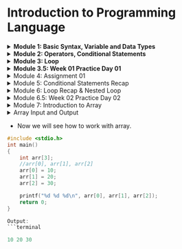 # Introduction to Programming Language

<details>
<summary> <b> Module 1: Basic Syntax, Variable and Data Types </b> </summary>

We will be start our programming journey with C programming language.

- In 1972, Dennis Ritchie at Bell Labs developed C programming language. 

### What is header file?
A header file is like a calculator through which we can calculate anything. In C programming language, we can use header file to use any function.

<details>
<summary>First C Program</summary>

```c
#include <stdio.h>

int main() {
    printf("Hello World");
    return 0;
}
```
</details>

- Run Windows PowerShell Terminal

```terminal
gcc 01_Hello_World.c -o 01_Hello_World
./01_Hello_World
```

- Output

```terminal
Hello World
```

stdio.h -> standard input output header file
std -> standard
io -> input output

<details>
<summary> Two types of function in C programming language </summary>

```
1. User defined function
2. Library function
```

| main function         | printf function                     |
| --------------------- | ----------------------------------- |
| User defined function | Library function/ built in function |

</details>

In C programming language, we can use printf function to print anything on the screen.

```c
    printf("Hello World");
```

<details>

<summary>  How to comment in C programming language? </summary>

```c
    // This is a single line comment
    /* This is a multi line comment */
```

</details>

<details>
<summary> Now we will learn about some special characters in C programming language. </summary>

```
/n -> new line
/t -> tab
\\ -> backslash
\" -> double quote
\' -> single quote
```

```c
    printf("Hello World\n");
    printf("Hello\tWorld\n");
    printf("Hello\\World\n");
    printf("Hello\"World\n");
    printf("Hello\'World\n");
```
Output:
```terminal
Hello World
Hello   World
Hello\World
Hello"World
Hello'World
```

</details>

Also we cannot print percentage sign using printf function. To print percentage sign, we have to use double percentage sign.

```c
    printf("Hello %% World");
```

<details>
<summary>Variables and Data Types </summary>

### What is variable?

- Variable is a container which can store data.

### What is data type?

- Data type is a type of data which can be stored in a variable.

Now we will learn about some data types in C programming language.

| Data Type | Size (in bytes) | Format Specifier | Example |
| --------- | --------------- | ---------------- | ------- |
| int       | 4               | %d               | 10      |
| float     | 4               | %f               | 10.5    |
| char      | 1               | %c               | 'A'     |

Now we will learn about bool data type. To use bool data type, we have to use stdbool.h header file.

```c
#include <stdio.h>
#include <stdbool.h>

int main() {
    bool x = true;
    printf("%d", x);
    return 0;
}
```

Output:
```terminal
1
```

Here are some rules to declare a variable in C programming language.

1. Variable names must begin with a letter or underscore.

:white_check_mark: ridoy
:white_check_mark: _ridoy
:x: 123ridoy
:x: @ridoy

2. Variable name must contain letter, digits or underscore.

:white_check_mark: ridoy123
:white_check_mark: ridoy_123
:x: ridoy 123
:x: ridoy,programmer

3. Keywords cannot be used as variable name.

:x: int
:x: float
:x: char

 
<b> [ Look carefully ] </b>

```c
#include<stdio.h>
int main()
{
    int radius = 10, height = 20;
    float pi = 3.1416;
    char name = 'A';
    char test = 'Hello World';
    printf("Radius = %d\n", radius);
    printf("Height = %d\n", height);
    printf("Pi = %f\n", pi);
    printf("Pi = %.2f\n", pi);
    printf("Pi = %.4f\n", pi);
    printf("Pi = %.6f\n", pi);
    printf("Name = %c\n", name);
    printf("Test = %c\n", test);
    return 0;
}
```

Output:

```terminal
Radius = 10
Height = 20
Pi = 3.141600
Pi = 3.14
Pi = 3.1416
Pi = 3.141600
Name = A
Test = d
```
</details>

<details>
<summary> How to take input in C programming language? </summary>

```c
#include <stdio.h>
int main() 
{
    int x;
    float y, z;
    scanf("%d", &x); //single input
    scanf("%f %f", &y, &z); //multiple input
    printf("%d", x); //single output 
    printf("%f %f", y, z); //multiple output
    return 0;
}
```

scanf function is used to take input in C programming language. 
- &x is used to take input in x variable.
- & is called address of operator.
- &x means address of x variable.
- %d is used to take integer input.

Problem: Your math mark is 80% and physics mark is 90%. Now you have to calculate the average of your math and physics mark. Print the average mark on the screen. Also show individual mark on the screen with percentage sign.

- Method 1:

```c
#include <stdio.h>
int main() 
{
    float math, physics, average;
    scanf("%f%% %f%%", &math, &physics);
    average = (math + physics) / 2;
    printf("Math = %.2f%%\nPhysics = %.2f%%\nAverage = %.2f%%\n", math, physics, average);
    return 0;
}
```

- Method 2:

```c
#include <stdio.h>
int main() 
{
    float math, physics, average;
    char percentage = '%';
    scanf("%f%c %f%c", &math, &percentage, &physics, &percentage);
    average = (math + physics) / 2;
    printf("Math = %.2f%c\nPhysics = %.2f%c\nAverage = %.2f%c\n", math, percentage, physics, percentage, average, percentage);
    return 0;
}
```

</details>

<details>
<summary> Data Types Limitations in C programming language </summary>

1 gb = 1024 mb
1 mb = 1024 kb
1 kb = 1024 byte
1 byte = 8 bits
1 bit = 0 or 1

| Data Type | Size (in bytes) | Format Specifier | Data Limitation |
| --------- | --------------- | ---------------- | --------------- |
| int       | 4               | %d               | -2147483648 to 2147483647 |
| float     | 4               | %f               | 6 decimal places |
| char      | 1               | %c               | 1 character |
| bool      | 1               | %d               | 0 or 1 |
| long long | 8               | %lld             | -9223372036854775808 to 9223372036854775807 |
| double    | 8               | %lf              | 15 decimal places |

```math
 ^n - 1
```
We can use this formula to calculate the data limitation of any data type.

int 4 byte = 32 bits

```math
\begin{align*}
(2^32) - 1 = 4294967295 \\
4294967295 / 2 = 2147483647 \\
\end{align*}
```

- Others way to find the data limitation without using formula.

```c
#include <stdio.h>
#include <limits.h>
#include <float.h>

int main() {
    printf("int = %d to %d\n", INT_MIN, INT_MAX);
    printf("float = %f to %f\n", FLT_MIN, FLT_MAX);
    return 0;
}
```
</details>
</details>


<details>
<summary> <b> Module 2: Operators, Conditional Statements </b> </summary>

<details>
<summary> Operators </summary>

### What is operator?

- Operator is a symbol which is used to perform some operations.

### Types of operators

1. Arithmetic operator
2. Relational operator
3. Logical operator

4. Assignment operator
5. Bitwise operator
6. Increment and decrement operator

### Arithmetic operator

| Operator | Description | Example |
| -------- | ----------- | ------- |
| +        | Addition    | 10 + 5 = 15 |
| -        | Subtraction | 10 - 5 = 5 |
| *        | Multiplication | 10 * 5 = 50 |
| /        | Division | 10 / 5 = 2 |
| %        | Modulus | 10 % 5 = 0 |


### Relational operator

| Operator | Description | Example | Explanation |
| -------- | ----------- | ------- | ----------- |
| ==       | Equal to    | 10 == 5 = false | 10 == 5 means 10 is equal to 5 = false |
| !=       | Not equal to | 10 != 5 = true | 10 != 5 means 10 is not equal to 5 = true |
| >        | Greater than | 10 > 5 = true | 10 > 5 means 10 is greater than 5 = true |
| <        | Less than | 10 < 5 = false | 10 < 5 means 10 is less than 5 = false |
| >=       | Greater than or equal to | 10 >= 5 = true | 10 >= 5 means 10 > 5 or 10 == 5 = true |
| <=       | Less than or equal to | 10 <= 5 = false | 10 <= 5 means 10 < 5 or 10 == 5 = false |

### Logical operator

| Operator | Description | Example |
| -------- | ----------- | ------- |
| &&       | Logical AND | (a>b) && (a>c) |
| \|\|     | Logical OR | (a>b) \|\| (a>c) |
| !        | Logical NOT | !(a>b) |

</details>

<details>
<summary> Conditional Statements </summary>

### What is conditional statement?

- Conditional statement is a statement which is used to perform some operations based on some conditions.

- If Else Statement Syntax:

```c
if(condition) {
    // code
}
else {
    // code
}
```

If Else if Statement Syntax:

```c
if(condition) {
    // code
}
else if(condition) {
    // code
}
else {
    // code
}
```
</details>

<details>
<summary> Nested If Else Statement </summary>

- Nested If Else means If Else inside If Else.

```c
if(condition) {
    if(condition) {
        // code
    }
    else {
        // code
    }
}
else {
    if(condition) {
        // code
    }
    else {
        // code
    }
}
```
</details>
</details>


<details>
<summary> <b> Module 3: Loop </b> </summary>

<details>
<summary> What is loop? </summary>

- Loop is a statement which is used to execute a block of code repeatedly.

### Types of loop

1. For loop
2. While loop
3. Do while loop

</details>

<details>
<summary> For loop </summary>

- For loop is a loop which is used to execute a block of code repeatedly based on some conditions.

- For loop Syntax:

```c
for(initialization; condition; increment/decrement) {
    // code
}
```

Example:

```c
#include <stdio.h>
int main()
{
    for(int i = 1; i <= 10; i = i + 1) {
        printf("Print %d\n", i);
    }
    return 0;
}

```

Now we will be explain this code step by step.

```c
for(int i = 1; i <= 5; i = i + 1) {
    printf("Print %d\n", i);
}
```

| for(int i = 1; | i <= 5;  | i = i + 1)  |
| -------------- | --------  | ---------- |
| initialization | condition | increment  |

For loop works in 3 steps.

|First loop| Second loop | Third loop | Fourth loop | Fifth loop | Sixth loop |
| -------- | ----------- | ---------- | ----------- | ---------- | ---------- |
| 1️⃣ Initialization: int i = 1<br>2️⃣ Condition Check: i <= 5 (true)<br>3️⃣Print: Print 1 | 1️⃣ Increment: i = i + 1 (i = 1 + 1 = 2)<br>2️⃣ Condition Check: i <= 5 (true)<br>3️⃣ Print: Print 2 | 1️⃣ Increment: i = i + 1 (i = 2 + 1 = 3)<br>2️⃣ Condition Check: i <= 5 (true)<br>3️⃣ Print: Print 3 | 1️⃣ Increment: i = i + 1 (i = 3 + 1 = 4)<br>2️⃣ Condition Check: i <= 5 (true)<br>3️⃣ Print: Print 4 | 1️⃣ Increment: i = i + 1 (i = 4 + 1 = 5)<br>2️⃣ Condition Check: i <= 5 (true)<br>3️⃣ Print: Print 5 | 1️⃣ Increment: i = i + 1 (i = 5 + 1 = 6)<br>2️⃣ Condition Check: i <= 5 (false)<br>3️⃣ Exit from the loop |

```terminal
Print 1
Print 2
Print 3
Print 4
Print 5
```
</details>

<details>
<summary> Loop With Condition </summary>

### Write a C program to print all the even and odd numbers numbers from 1 to 10.

| Input | Output |
| ----- | ------ |
|       | 1 - Odd Number<br>2 - Even Number<br>3 - Odd Number<br>4 - Even Number<br>5 - Odd Number<br>6 - Even Number<br>7 - Odd Number<br>8 - Even Number<br>9 - Odd Number<br>10 - Even Number |

```c
#include <stdio.h>
int main()
{
    for(int i = 1; i <= 10; i = i + 1) {
        if(i % 2 == 0) {
            printf("%d - Even Number\n", i);
        }
        else {
            printf("%d - Odd Number\n", i);
        }
    }
    return 0;
}
```

Explanation:

```c

for(int i = 1; i <= 10; i = i + 1) {
    if(i % 2 == 0) {
        printf("%d - Even Number\n", i);
    }
    else {
        printf("%d - Odd Number\n", i);
    }
}
```

|First loop| Second loop | Third loop | Fourth loop | Fifth loop | Sixth loop | Seventh loop | Eighth loop | Ninth loop | Tenth loop |
| -------- | ----------- | ---------- | ----------- | ---------- | ---------- | ------------ | ----------- | ---------- | ---------- |
| 1️⃣ Initialization: int i=1<br>2️⃣ Condition Check: i<=10(true)<br>3️⃣ Condition Check: i%2==0(false)<br>4️⃣ Print: Print 1 - Odd Number | 1️⃣ Increment: i=i+1 (i=1+1= 2)<br>2️⃣ Condition Check: i<=10(true)<br>3️⃣ Condition Check: i%2==0(true)<br>4️⃣ Print: Print 2 - Even Number | 1️⃣ Increment: i=i+1 (i=2+1= 3)<br>2️⃣ Condition Check: i<=10(true)<br>3️⃣ Condition Check: i%2==0(false)<br>4️⃣ Print: Print 3 - Odd Number | 1️⃣ Increment: i=i+1 (i=3+1= 4)<br>2️⃣ Condition Check: i<=10(true)<br>3️⃣ Condition Check: i%2==0(true)<br>4️⃣ Print: Print 4 - Even Number | 1️⃣ Increment: i=i+1 (i=4+1= 5)<br>2️⃣ Condition Check: i<=10(true)<br>3️⃣ Condition Check: i%2==0(false)<br>4️⃣ Print: Print 5 - Odd Number | 1️⃣ Increment: i=i+1 (i=5+1= 6)<br>2️⃣ Condition Check: i<=10(true)<br>3️⃣ Condition Check: i%2==0(true)<br>4️⃣ Print: Print 6 - Even Number | 1️⃣ Increment: i=i+1 (i=6+1= 7)<br>2️⃣ Condition Check: i<=10(true)<br>3️⃣ Condition Check: i%2==0(false)<br>4️⃣ Print: Print 7 - Odd Number | 1️⃣ Increment: i=i+1 (i=7+1= 8)<br>2️⃣ Condition Check: i<=10(true)<br>3️⃣ Condition Check: i%2==0(true)<br>4️⃣ Print: Print 8 - Even Number | 1️⃣ Increment: i=i+1 (i=8+1= 9)<br>2️⃣ Condition Check: i<=10(true)<br>3️⃣ Condition Check: i%2==0(false)<br>4️⃣ Print: Print 9 - Odd Number | 1️⃣ Increment: i=i+1 (i=9+1= 10)<br>2️⃣ Condition Check: i<=10(true)<br>3️⃣ Condition Check: i%2==0(true)<br>4️⃣ Print: Print 10 - Even Number |

</details>

<details>
<summary> Break Statement </summary>

- Break statement is used to exit from the loop.

Examples: ( Check the difference between these two codes )

```c
#include <stdio.h>

int main()
{
    for(int i = 1; i <= 5; i = i + 1) {
        if(i == 3) {
            break;
        }
        printf("%d\n", i);
    }
    return 0;
}
```

Output:

```terminal
1
2
```

```c
#include <stdio.h>

int main()
{
    for(int i = 1; i <= 5; i = i + 1) {
        printf("%d\n", i);
        if(i == 3) {
            break;
        }
    }
    return 0;
}
```

Output:

```terminal
1
2
3
```
</details>

<details>
<summary> Continue Statement </summary>

- Continue statement is used to skip the current iteration.

Example:

```c
#include <stdio.h>

int main()
{
    for(int i = 1; i <= 5; i = i + 1) {
        if(i == 3) {
            continue;
        }
        printf("%d\n", i);
    }
    return 0;
}
```

Output:

```terminal
1
2
4
5
```
</details>

<details>
<summary> While loop </summary>

- While loop is a loop which is used to execute a block of code repeatedly based on some conditions.

- While loop Syntax:

```c
while(condition) {
    //code
}
```

Example:

```c
#include <stdio.h>

int main()
{
    int i = 1;
    while(i <= 5) {
        printf("%d\n", i);
        i = i + 1;
    }
    return 0;
}
```

Output:

```terminal
1
2
3
4
5
```

|while(i <= 5)| i = i + 1 |printf("%d\n", i)|
|-------------|-----------|------------------|
|condition check|increment|print|

|First loop| Second loop | Third loop | Fourth loop | Fifth loop | Sixth loop |
| -------- | ----------- | ---------- | ----------- | ---------- | ---------- |
| 1️⃣ Condition Check: i <= 5 (true)<br>2️⃣ Print: 1 | 1️⃣ Increment: i = i + 1 (i = 1 + 1 = 2)<br>2️⃣ Condition Check: i <= 5 (true)<br>3️⃣ Print: 2 | 1️⃣ Increment: i = i + 1 (i = 2 + 1 = 3)<br>2️⃣ Condition Check: i <= 5 (true)<br>3️⃣ Print: 3 | 1️⃣ Increment: i = i + 1 (i = 3 + 1 = 4)<br>2️⃣ Condition Check: i <= 5 (true)<br>3️⃣ Print: 4 | 1️⃣ Increment: i = i + 1 (i = 4 + 1 = 5)<br>2️⃣ Condition Check: i <= 5 (true)<br>3️⃣ Print: 5 | 1️⃣ Increment: i = i + 1 (i = 5 + 1 = 6)<br>2️⃣ Condition Check: i <= 5 (false)<br>3️⃣ Exit from the loop |

</details>

<details>
<summary> Do while loop </summary>

- Do while loop is a loop which is used to execute a block of code repeatedly based on some conditions.

- Do while loop Syntax:

```c
do {
    //code
} while(condition);
```

Example:

```c
#include <stdio.h>

int main()
{
    int i = 1;
    do {
        printf("%d\n", i);
        i = i + 1;
    } while(i <= 5);
    return 0;
}
```

Output:

```terminal
1
2
3
4
5
```
| First loop | Second loop | Third loop | Fourth loop | Fifth loop | Sixth loop |
| ---------- | ----------- | ---------- | ----------- | ---------- | ---------- |
| 1️⃣ Print: 1<br>2️⃣ Increment: i = i + 1 (i = 1 + 1 = 2)<br>3️⃣ Condition Check: i <= 5 (true) | 1️⃣ Print: 2<br>2️⃣ Increment: i = i + 1 (i = 2 + 1 = 3)<br>3️⃣ Condition Check: i <= 5 (true) | 1️⃣ Print: 3<br>2️⃣ Increment: i = i + 1 (i = 3 + 1 = 4)<br>3️⃣ Condition Check: i <= 5 (true) | 1️⃣ Print: 4<br>2️⃣ Increment: i = i + 1 (i = 4 + 1 = 5)<br>3️⃣ Condition Check: i <= 5 (true) | 1️⃣ Print: 5<br>2️⃣ Increment: i = i + 1 (i = 5 + 1 = 6)<br>3️⃣ Condition Check: i <= 5 (false) | 1️⃣ Exit from the loop |

</details>
</details>

<details>
<summary> <b> Module 3.5: Week 01 Practice Day 01 </b> </summary>

<details>
<summary> I Love Practice </summary>

I know that you're loving practice days! So this task is for you. You need to print "<b>I Love Practice</b>" without the quotation marks. I know that you can do it!

<b> Input Format </b>

- There is no input in this problem

<b> Output Format </b>

- Output "I Love Practice"

Sample Output 0

```terminal
I Love Practice
```
</details>

<details>
<summary> Sum of Two Numbers </summary>

Take two integers <b>A</b> and <b>B</b> as input and output their summation.

<b>Input Format</b>

- You will be given A and B separated by a space.

<b> Constraints </b>

1. -10^9 <= A,B <= 10^9

<b>Output Format</b>

- Output their summation

<b>Sample Input 0</b>

```terminal
2 3
```

<b>Sample Output 0</b>

```terminal
5
```

<b>Sample Input 1</b>

```terminal
-10 5
```

<b>Sample Output 1</b>

```terminal
-5
```
</details>

<details>
<summary> N Times </summary>

I know and you also know that you love practice day so much. So this task is for you. You will be given a positive integer <b>N</b>, you need to print "<b>I Love Practice</b>" N times.

Here positive integer means those integers that are greater than 0.

<b>Input Format</b>

- You will be given a positive integer <b>N</b>.

<b>Constraints</b>

- 1 <= N <= 1000

<b>Output Format</b>

- Output "I Love Practice" N times. Don't forget to put a new line after every line.

Sample Input 0

```terminal
5
```

Sample Output 0

```terminal
I Love Practice
I Love Practice
I Love Practice
I Love Practice
I Love Practice
```
</details>

<details>
<summary> Variable </summary>

You've learned about variables, right? Now its time to practice them. You need to take an integer A, a very big integer B, a floating value C and a character D as input and output them serially.

<b>Input Format</b>

- First line will contain A
- Second line will contain B
- Third line will contain C
- Fourth line will contain D

<b>Constraints</b>

1. -10^9 <= A <= 10^9
2. -10^18 <= B <= 10^18
3. -10^9 <= C <= 10^9

<b>Output Format</b>

- Output them serially and put a new line after each value. Output the floating value 2 points after decimal.

<b>Sample Input 0</b>
    
```terminal
100
1234567891234567
23.5675
A
```

<b>Sample Output 0</b>

```terminal
100
1234567891234567
23.57
A
```

<detais>
<summary> Divisible By 5 or Not </summary>

You will be given a positive integer <b>N</b>, you need to print from <b>1</b> to <b>N</b> and besides the value, print <b>Yes</b> or <b>No</b>. Print <b>Yes</b> if the value is divisible by 5 and print <b>No</b> otherwise.

<b>Input Format</b>

- Input will contain a positive integer N.

<b>Constraints</b>

1. 1 <= N <= 1000

<b>Output Format</b>

- Output as mentioned in the question. See the sample input output for more clarifications. Put a new line after every line.

<b>Sample Input 0</b>

```terminal
10
```
<b> Sample Output 0 </b>

```terminal
1 No
2 No
3 No
4 No
5 Yes
6 No
7 No
8 No
9 No
10 Yes
```

<b>Sample Input 1</b>

```terminal
5
```

<b>Sample Output 1</b>

```terminal
1 No
2 No
3 No
4 No
5 Yes
```
</details>

<detais>
<summary> Input Output Stream & Buffer </summary>

- Input stream is a stream which is used to take input from the user. Also known as standard input stream.

Here is the syntax of input stream:

```c
scanf("%d", &x);
```

- Output stream is a stream which is used to print output on the screen. Also known as standard output stream.

Here is the syntax of output stream:

```c
printf("%d", x);
```

- Buffer is a temporary storage area which is used to store data temporarily.
</details>

<details>
<summary> Module 4: Assignment 01 </summary>

<details>
<summary> Problem 1: Print It </summary>

Welcome to the "Panta Vat" assignment. In this task you just need to print the following lines as it is.

```terminal
Hello, world! I am learning C programming language. ^_^

Programming is fun and challenging. /\/\/\

I want to give my 100% dedication to learn!	I will succeed one day.
```
<b>Note</b>: Here you will see 4 spaces in the last line which is a tab, you need to print a tab there.

<b>Input Format</b>

- There is no input

<b>Output Format</b>

- Output the lines.

<b>Sample Output 0</b>

```terminal
Hello, world! I am learning C programming language. ^_^
Programming is fun and challenging. /\/\/\
I want to give my 100% dedication to learn!    I will succeed one day.
```

</details>

<details>
<summary> Problem 2: Multiply </summary>

You will be given two integers <b>A</b> and <b>B</b>. You need to give output their multiplication.

<b>Input Format</b>

- Input will contain <b>A</b> and <b>B</b>

<b>Constraints</b>

- -10^9 <= A,B <= 10^9

<b>Output Format</b>

- Output their multiplication

<b>Sample Input 0</b>

```terminal
10 50
```

<b>Sample Output 0</b>

```terminal
500
```
</details>

<details>
<summary> Problem 3: Divisible</summary>

You will be given a non-negative integer <b>N</b>, you need to tell if this number is divisible by 3 or not. If it is divisible by 3 output <b>"YES"</b> otherwise output <b>"NO"</b> without the quotation mark.

<b>Input Format</b>

- Input will contain <b>N</b>

<b>Constraints</b>

- 0 <= N <= 10^9

<b>Output Format</b>

Output "<b>YES</b>" or "<b>NO</b>" without the quotation mark according to the question.

<b>Sample Input 0</b>

```terminal
33
```

<b>Sample Output 0</b>

```terminal
YES
```

</details>

<details>
<summary> Problem 4: Divisible By Two Numbers </summary>

You will be given a non-negative integer N, you need to print all numbers from 1 to N that are divisible by both 3 and 7.

<b> Input Format </b>

- Input will contain N.

<b>Constraints</b>

- 21 <= N <= 10000

<b>Output Format</b>

- Output all numbers from 1 to N that are divisible by both 3 and 7. Don't forget to print a new line after every number.

<b>Sample Input 0</b>

```terminal
30
```

<b>Sample Output 0</b>

```terminal
21
```

</details>

<details>
<summary> Problem 5: Shopping </summary>

<b>Alisa</b> and you have gone out for shopping, and Alisa wants to buy a new pair of <b>shoes</b> for Eid. She has enough money to buy anything. However, Alisa will only buy shoes if you also buy a pair. And you will buy a pair of shoes if you can buy a Punjabi. That means, everything is depending on the Punjabi.

You have decided that you will buy a <b>Punjabi</b> only if you have more than <b>1000</b> Taka. After purchasing the Punjabi the amount of your money will be reduced by 1000. Suppose you have 1600 taka with you, after buying the Punjabi you will have 600 taka left with you.

Then you will only buy shoes if you have <b>500</b> Taka or more left with you. That means, if you can't buy your Punjabi you can't buy shoes.

Now if I inform you the amount <b>N</b> Taka that your mother will give you, can you tell me what will happen next?

- If you buy a punjabi print "<b>I will buy Punjabi</b>".

- If you buy a pair of shoes print "<b>I will buy new shoes</b>"

- If Alisa buy a pair of shoes print "<b>Alisa will buy new shoes</b>"

- If no one can buy anything print "<b>Bad luck!</b>"

<b>Note</b>: Don't forget to print new line after every line you print.

<b>Input Format</b>

- Input will contain a non-negative integer N.

<b>Constraints</b>

- 1 <= N <= 2^31

<b>Output Format</b>

- Output the events that will happen as asked in the question.

<b>Sample Input 0</b>
```terminal
1000
```

<b>Sample Output 0</b>

```terminal
Bad luck!
```

<b>Sample Input 1</b>

```terminal
1450
```

<b>Sample Output 1</b>

```terminal
I will buy Punjabi
```

<b>Sample Input 2</b>

```terminal
1500
```

<b>Sample Output 2</b>

```terminal
I will buy Punjabi
I will buy new shoes
Alisa will buy new shoes
```

</details>
</details>

<details>
<summary> Module 5: Conditional Statements Recap </summary> 

<details>
<summary> Practice Problems</summary> 

1. [I. Welcome for you with Conditions ](https://codeforces.com/group/MWSDmqGsZm/contest/219158/problem/I) 

2. [J. Multiples](https://codeforces.com/group/MWSDmqGsZm/contest/219158/problem/J) 

3. [N. Char](https://codeforces.com/group/MWSDmqGsZm/contest/219158/problem/N) 

4. [P. First digit !](https://codeforces.com/group/MWSDmqGsZm/contest/219158/problem/P) 

5. [M. Capital or Small or Digit](https://codeforces.com/group/MWSDmqGsZm/contest/219158/problem/M) 

6. [K. Max and Min](https://codeforces.com/group/MWSDmqGsZm/contest/219158/problem/K)

7. [V. Comparison](https://codeforces.com/group/MWSDmqGsZm/contest/219158/problem/V)

</details>
</details>

<details>
<summary> Module 6: Loop Recap & Nested Loop </summary>

<details>
<summary> Practice Problems </summary>

1. [B. Even Numbers](https://codeforces.com/group/MWSDmqGsZm/contest/219432/problem/B)
2. [C. Even, Odd, Positive and Negative](https://codeforces.com/group/MWSDmqGsZm/contest/219432/problem/C)
3. [D. Fixed Password (EOF)](https://codeforces.com/group/MWSDmqGsZm/contest/219432/problem/D) 
4. [E. Max](https://codeforces.com/group/MWSDmqGsZm/contest/219432/problem/E)
5. [F. Multiplication table](https://codeforces.com/group/MWSDmqGsZm/contest/219432/problem/F)
6. [Q. Digits](https://codeforces.com/group/MWSDmqGsZm/contest/219432/problem/Q)

</details>

<details>
<summary> Increment Decrement Operator </summary>

i++     post increment

++i     pre increment

i--     post decrement

--i     pre decrement


- See difference between post increment and pre increment using for loop
    
```c
#include<stdio.h>
int main()
{
    int i=10,j=10,k=10,l=10;
    int w=i++;   //w=10,i=11 because first i is assigned to w then i is incremented
    int x=++j;   //x=11,j=11 because first j is incremented then assigned to x
    int y=k--;   //y=10,k=9 because first k is assigned to y then k is decremented
    int z=--l;   //z=9,l=9 because first l is decremented then assigned to z
    printf("w-%d\ni-%d\nx-%d\nj-%d\ny-%d\nk-%d\nz-%d\nl-%d\n",w,i,x,j,y,k,z,l);
    return 0;
}
```
</details>

<details>
<summary> How to take n number of inputs using loop </summary>

```c
include<stdio.h>
int main()
{
    //first we will take the value of n for how many times we will take input
    int n;
    scanf("%d",&n);

    //we will use a temporary variable to take input
    int temp;
    //suppose we will take 5 inputs and count the position of the input
    //so we will use a variable called count
    int count=1;
    //now we will take n number of inputs for that we will use a loop
    for(int i=0;i<=n;i++)
    //inside the loop we will take input and store it in temp variable
       {
        scanf("%d",&temp);
        //now we will print the input with its position
        printf("The %dth number is %d\n",count,temp);
        //now we will increment the count variable
        count++;
        }
    return 0;
}
```

Output:

```terminal
5  
1 2 4 -3 4
The 1th number is 1
The 2th number is 2
The 3th number is 4
The 4th number is -3
The 5th number is 4
```

</details>

<details>
<summary> EOF : End of File </summary>

- The "EOF" (End of File) is a special character that indicates the end of a file. It is used by programs to determine when they have reached the end of a file while reading or writing data. In the context of the excerpt from the README.md file, the "EOF" details indicate the end of the file or the end of the code block.

Here is an example of how to use EOF in C programming with explanation every line of code.

```c
#include <stdio.h>
int main()
{
    //first we will declare a variable to take input
    int x;

    //now we will take input until we get EOF (End of File)
    while(scanf("%d",&x)!=EOF)
    {
        //Here, we will try to match the input with 42. Because we know that the input will be 42. After that we will print "Correct" and break the loop. If we don't get 42 then we will print "Wrong" and continue the loop. 
        if(x==42)
        {
            printf("Correct\n");
            break;
        }
        else
        {
            printf("Wrong\n");
        }
    }
    
}
```
</details>

<details>
<summary> INT_MAX and INT_MIN </summary>

- INT_MAX and INT_MIN are macros that gives the maximum and minimum value of int data type respectively. These macros are defined in the <limits.h> header file.

```c
#include <stdio.h>
#include <limits.h>

int main()
{
    printf("The maximum value of int data type is %d\n", INT_MAX);
    printf("The minimum value of int data type is %d\n", INT_MIN);
    return 0;
}
```
Output:

```terminal
The maximum value of int data type is 2147483647
The minimum value of int data type is -2147483648
```
</details>

<detais>
<summ> Nested For Loop Implementation </summary>

- Nested for loop is a loop inside a loop. It is used to execute a block of code repeatedly based on some conditions.

- Nested for loop Syntax:

```c
for(initialization; condition; increment/decrement) {
    for(initialization; condition; increment/decrement) {
        // code
    }
}
```

Let's try to understand this with an example.

Suppose we want to print 1 to 10 numbers with for loop.

```c
#include <stdio.h>

int main()
{
    for(int i = 1; i <= 10; i = i + 1) {
        printf("%d\n", i);
    }
    return 0;
}
```
Output:

| 1 |
|---|
| 2 <br> 3 <br> 4 <br> 5 <br> 6 <br> 7 <br> 8 <br> 9 <br> 10 |

Now, you want to print 1 to 10 numbers 5 times. So, you need to use nested for loop.

```c
#include <stdio.h>

int main()
{
    for(int i = 1; i <= 5; i = i + 1) {
        for(int j = 1; j <= 10; j = j + 1) {
            printf("%d\n", j);
        }
        printf("\n");
    }
    return 0;
}
```
Output:

| 1 <br> 2 <br> 3 <br> 4 <br> 5 <br> 6 <br> 7 <br> 8 <br> 9 <br> 10 |
|---|
| 1 <br> 2 <br> 3 <br> 4 <br> 5 <br> 6 <br> 7 <br> 8 <br> 9 <br> 10 |
| 1 <br> 2 <br> 3 <br> 4 <br> 5 <br> 6 <br> 7 <br> 8 <br> 9 <br> 10 |
| 1 <br> 2 <br> 3 <br> 4 <br> 5 <br> 6 <br> 7 <br> 8 <br> 9 <br> 10 |
| 1 <br> 2 <br> 3 <br> 4 <br> 5 <br> 6 <br> 7 <br> 8 <br> 9 <br> 10 |

</details>
</details>

<details>
<summary> Module 6.5: Week 02 Practice Day 02 </summary>

<details>
<summary> Practice Problems </summary>

1. [C. Next Alphabet](https://codeforces.com/group/MWSDmqGsZm/contest/326175/problem/C)

2. [D. Ali Baba and Puzzles](https://codeforces.com/group/MWSDmqGsZm/contest/326175/problem/D)

3. [K. Divisors](https://codeforces.com/group/MWSDmqGsZm/contest/219432/problem/K)

4. [A. Timon and Pumbaa](https://codeforces.com/group/MWSDmqGsZm/contest/326907/problem/A)

5. [I. Lucky Numbers](https://codeforces.com/group/MWSDmqGsZm/contest/326175/problem/I)

6. [G. Katryoshka](https://codeforces.com/group/MWSDmqGsZm/contest/326175/problem/G)

</details>

<details>
<summary> Ascending order/Descending order </summary>

- Ascending order means smallest to largest. Descending order means largest to smallest.
</details>
</details>

<details>
<summary> Module 7: Introduction to Array </summary>

<details>
<summar> What is Array? </summary>

- An array is a collection of items stored at contiguous memory locations. The idea is to store multiple items of the same type together. This makes it easier to calculate the position of each element by simply adding an offset to a base v
alue, i.e., the memory location of the first element of the array (generally denoted by the name of the array).

Array syntax:

```c
data_type array_name[array_size];
```

Example with different data types:

```c
int arr[5]; // integer array; it means you can store 5 integer values in this array.
float arr[5]; // float array; it means you can store 5 float values in this array.
char arr[5]; // character array; it means you can store 5 character values in this array.
```
</details>

<detais>
<summary> Accessing An Array </summary>

```c
int arr[5];
```


|   | int | int | int | int | int |
| index | 0 | 1 | 2 | 3 | 4 |
| variable | arr[0] | arr[1] | arr[2] | arr[3] | arr[4] |
| memory address example | 1000 | 1004 | 1008 | 1012 | 1016 |

- arr[0] = 1000 + 0 = 1000
- arr[1] = 1000 + 4 = 1004
- arr[2] = 1000 + (4 * 2) = 1008
- arr[3] = 1000 + (4 * 3) = 1012
- arr[4] = 1000 + (4 * 4) = 1016

```math
arr[i] = base_address + (size_of_data_type * i)
```

</details>

<details>
<summary> Array Input and Output </summary>

- Array Input:

```c
#include <stdio.h>
int ar[5]; //size of the array is 5
int main()
{
    for(int i=0;i<5;i++)
    {
        scanf("%d",&ar[i]);
    }
    return 0;
}
```
| 10 | 20 | 30 | 40 | 50 |
|----|----|----|----|----|
| ar[0] | ar[1] | ar[2] | ar[3] | ar[4] |

- Array Output:

| 10 | 20 | 30 | 40 | 50 |
|----|----|----|----|----|
| ar[0] | ar[1] | ar[2] | ar[3] | ar[4] |

```c
#include <stdio.h>
int ar[5]; //size of the array is 5
int main()
{
    for(int i=0;i<5;i++)
    {
        printf("%d\n",ar[i]);
    }
    return 0;
}
```
</details>

- Now we will see how to work with array.

```c
#include <stdio.h>
int main()
{
    int arr[3];
    //arr[0], arr[1], arr[2]
    arr[0] = 10;
    arr[1] = 20;
    arr[2] = 30;

    printf("%d %d %d\n", arr[0], arr[1], arr[2]);
    return 0;
}

Output:
```terminal

10 20 30
```
